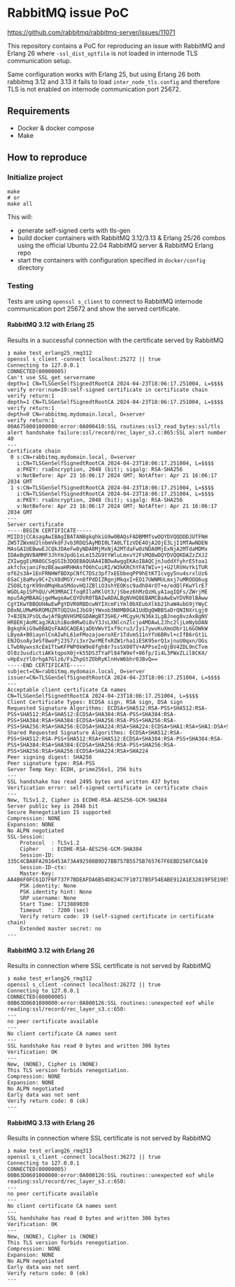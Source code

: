 # RabbitMQ issue PoC

https://github.com/rabbitmq/rabbitmq-server/issues/11071

This repository contains a PoC for reproducing an issue with RabbitMQ and Erlang 26 where
`-ssl_dist_optfile` is not loaded in internode TLS communication setup.

Same configuration works with Erlang 25, but using Erlang 26 both rabbitmq 3.12 and 3.13 it fails to load
`inter_node_tls.config` and therefore TLS is not enabled on internode communication port 25672.

## Requirements

- Docker & docker compose
- Make

## How to reproduce

### Initialize project

```shell
make
# or
make all
```

This will:

- generate self-signed certs with tls-gen
- build docker containers with RabbitMQ 3.12/3.13 & Erlang 25/26 combos using the official Ubuntu 22.04 RabbitMQ
  server & RabbitMQ Erlang repo
- start the containers with configuration specified in `docker/config` directory

### Testing

Tests are using `openssl s_client` to connect to RabbitMQ internode communication port 25672 and show the served
certificate.

#### RabbitMQ 3.12 with Erlang 25

Results in a successful connection with the certificate served by RabbitMQ

```
❯ make test_erlang25_rmq312
openssl s_client -connect localhost:25272 || true
Connecting to 127.0.0.1
CONNECTED(00000005)
Can't use SSL_get_servername
depth=1 CN=TLSGenSelfSignedtRootCA 2024-04-23T18:06:17.251004, L=$$$$
verify error:num=19:self-signed certificate in certificate chain
verify return:1
depth=1 CN=TLSGenSelfSignedtRootCA 2024-04-23T18:06:17.251004, L=$$$$
verify return:1
depth=0 CN=rabbitmq.mydomain.local, O=server
verify return:1
00A6750001000000:error:0A000410:SSL routines:ssl3_read_bytes:ssl/tls alert handshake failure:ssl/record/rec_layer_s3.c:865:SSL alert number 40
---
Certificate chain
 0 s:CN=rabbitmq.mydomain.local, O=server
   i:CN=TLSGenSelfSignedtRootCA 2024-04-23T18:06:17.251004, L=$$$$
   a:PKEY: rsaEncryption, 2048 (bit); sigalg: RSA-SHA256
   v:NotBefore: Apr 23 16:06:17 2024 GMT; NotAfter: Apr 21 16:06:17 2034 GMT
 1 s:CN=TLSGenSelfSignedtRootCA 2024-04-23T18:06:17.251004, L=$$$$
   i:CN=TLSGenSelfSignedtRootCA 2024-04-23T18:06:17.251004, L=$$$$
   a:PKEY: rsaEncryption, 2048 (bit); sigalg: RSA-SHA256
   v:NotBefore: Apr 23 16:06:17 2024 GMT; NotAfter: Apr 21 16:06:17 2034 GMT
---
Server certificate
-----BEGIN CERTIFICATE-----
MIID3jCCAsagAwIBAgIBATANBgkqhkiG9w0BAQsFADBMMTswOQYDVQQDDDJUTFNH
ZW5TZWxmU2lnbmVkdFJvb3RDQSAyMDI0LTA0LTIzVDE4OjA2OjE3LjI1MTAwNDEN
MAsGA1UEBwwEJCQkJDAeFw0yNDA0MjMxNjA2MTdaFw0zNDA0MjExNjA2MTdaMDMx
IDAeBgNVBAMMF3JhYmJpdG1xLm15ZG9tYWluLmxvY2FsMQ8wDQYDVQQKDAZzZXJ2
ZXIwggEiMA0GCSqGSIb3DQEBAQUAA4IBDwAwggEKAoIBAQCjnJuddXfyhrEStoa1
akfchxjaniFmzBEawaHRHHAsfO6hCuiRI/W3kKRChYFATWIv+j+U2lRVHvYk1TUR
of62s3A+1EnFRNHWfBDXpCNfC7DSz3pf7xEEbbeqPP9hEtKTIcvgy5nu4srxlUz6
6SaCj8aMvy9C+ZsX8dMSY/+n8fPdDIZRgnjMkqxI+EO17UWNMULmxj7uMROOQ6ug
ZSO8LtgrK99n0MqHbaSMdovHQJZBliO3shYEOKsc9adh04rOT+e/edQlFKwYlrE7
WGOL4p1SPhQU/vM3MRACIfoqRIlaRKlUt3/jSbez6hMzQzHLyA1aqIQFs/ZWrjME
mpu5AgMBAAGjgeMwgeAwCQYDVR0TBAIwADALBgNVHQ8EBAMCBaAwEwYDVR0lBAww
CgYIKwYBBQUHAwEwPgYDVR0RBDcwNYIXcmFiYml0bXEubXlkb21haW4ubG9jYWyC
D0xNLUMwMkROMUZRTUQ2UoIJbG9jYWxob3N0MB0GA1UdDgQWBBSaDrQNINXrLgj0
7+B3ENJPsOLdwjAfBgNVHSMEGDAWgBT3SHE/+MCgyH/N36k1LgBJneg8vzAxBgNV
HR8EKjAoMCagJKAihiBodHRwOi8vY3JsLXNlcnZlcjo4MDAwL2Jhc2ljLmNybDAN
BgkqhkiG9w0BAQsFAAOCAQEAjaDbVWvYIxf9cru3/Iyi7ywvKuXmoDbr1L6GOWkW
LByeA+B0iaynlCnAIwhL61eFMozajoeroXEr1TdvmS11nYfU6BRvl+cIfB6rGt1L
ENJQsoAy3eSf8woPj23S7/i3xr2wrMEfxRZW1rha1iESK95erQ1xjnuU0qxn/OGs
LTwbNywxsXcEm1TtwKFPWP0kW9e8fgh8r7ssSX00TV+APPseInQjBV4ZDL9nCTvm
Ol0z3usdictiAKktqpoX0j+k55DS3TYaPl84fW9ef+86fp/Ii4L3PWxZLil8CK4/
vHpEvzYlOrhgA7Glz6/FsZhpGtZObRyKlnHvW6bhr0JBvQ==
-----END CERTIFICATE-----
subject=CN=rabbitmq.mydomain.local, O=server
issuer=CN=TLSGenSelfSignedtRootCA 2024-04-23T18:06:17.251004, L=$$$$
---
Acceptable client certificate CA names
CN=TLSGenSelfSignedtRootCA 2024-04-23T18:06:17.251004, L=$$$$
Client Certificate Types: ECDSA sign, RSA sign, DSA sign
Requested Signature Algorithms: ECDSA+SHA512:RSA-PSS+SHA512:RSA-PSS+SHA512:RSA+SHA512:ECDSA+SHA384:RSA-PSS+SHA384:RSA-PSS+SHA384:RSA+SHA384:ECDSA+SHA256:RSA-PSS+SHA256:RSA-PSS+SHA256:RSA+SHA256:ECDSA+SHA224:RSA+SHA224:ECDSA+SHA1:RSA+SHA1:DSA+SHA1
Shared Requested Signature Algorithms: ECDSA+SHA512:RSA-PSS+SHA512:RSA-PSS+SHA512:RSA+SHA512:ECDSA+SHA384:RSA-PSS+SHA384:RSA-PSS+SHA384:RSA+SHA384:ECDSA+SHA256:RSA-PSS+SHA256:RSA-PSS+SHA256:RSA+SHA256:ECDSA+SHA224:RSA+SHA224
Peer signing digest: SHA256
Peer signature type: RSA-PSS
Server Temp Key: ECDH, prime256v1, 256 bits
---
SSL handshake has read 2495 bytes and written 437 bytes
Verification error: self-signed certificate in certificate chain
---
New, TLSv1.2, Cipher is ECDHE-RSA-AES256-GCM-SHA384
Server public key is 2048 bit
Secure Renegotiation IS supported
Compression: NONE
Expansion: NONE
No ALPN negotiated
SSL-Session:
    Protocol  : TLSv1.2
    Cipher    : ECDHE-RSA-AES256-GCM-SHA384
    Session-ID: 335C4CBA8FA2016453A73A492508B9D27BB757B5575B765767F6EBD256FC6A10
    Session-ID-ctx:
    Master-Key: AA4B6F0FC61D7F6F737F7BDEAFDA6B54D824C7F10717B5F54EABE912A1E32819F5E19E59D139319A34B1B1B6C5B0C0F1
    PSK identity: None
    PSK identity hint: None
    SRP username: None
    Start Time: 1713889030
    Timeout   : 7200 (sec)
    Verify return code: 19 (self-signed certificate in certificate chain)
    Extended master secret: no
---
```

#### RabbitMQ 3.12 with Erlang 26

Results in connection where SSL certificate is not served by RabbitMQ

```
❯ make test_erlang26_rmq312
openssl s_client -connect localhost:26272 || true
Connecting to 127.0.0.1
CONNECTED(00000005)
00B63D0601000000:error:0A000126:SSL routines::unexpected eof while reading:ssl/record/rec_layer_s3.c:650:
---
no peer certificate available
---
No client certificate CA names sent
---
SSL handshake has read 0 bytes and written 306 bytes
Verification: OK
---
New, (NONE), Cipher is (NONE)
This TLS version forbids renegotiation.
Compression: NONE
Expansion: NONE
No ALPN negotiated
Early data was not sent
Verify return code: 0 (ok)
---
```

#### RabbitMQ 3.13 with Erlang 26

Results in connection where SSL certificate is not served by RabbitMQ

```
❯ make test_erlang26_rmq313
openssl s_client -connect localhost:36272 || true
Connecting to 127.0.0.1
CONNECTED(00000005)
00B63D0601000000:error:0A000126:SSL routines::unexpected eof while reading:ssl/record/rec_layer_s3.c:650:
---
no peer certificate available
---
No client certificate CA names sent
---
SSL handshake has read 0 bytes and written 306 bytes
Verification: OK
---
New, (NONE), Cipher is (NONE)
This TLS version forbids renegotiation.
Compression: NONE
Expansion: NONE
No ALPN negotiated
Early data was not sent
Verify return code: 0 (ok)
---
```
